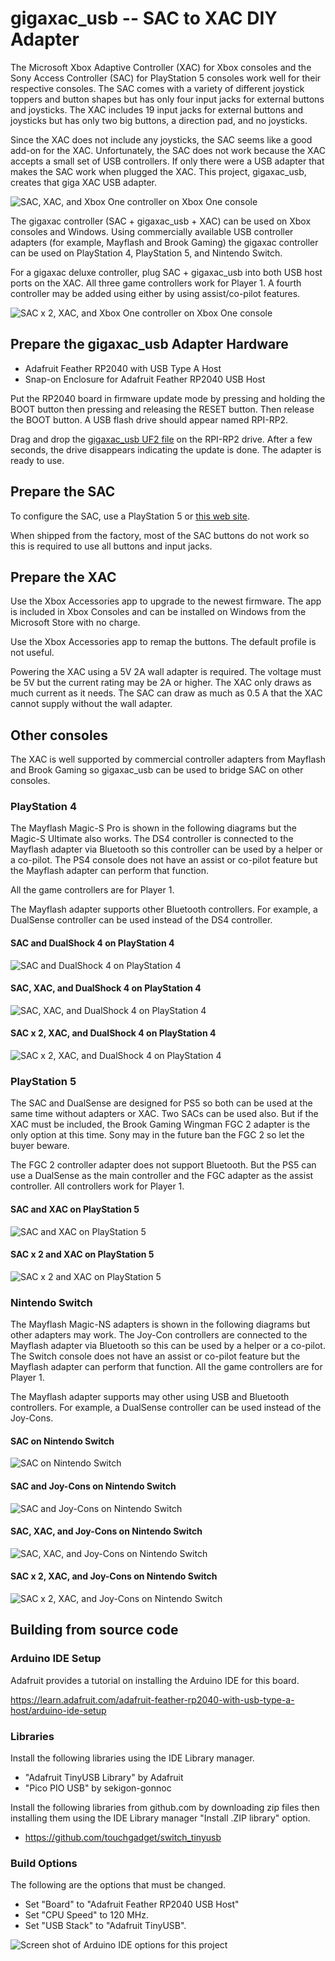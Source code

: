 # gigaxac_usb -- SAC to XAC DIY Adapter

The Microsoft Xbox Adaptive Controller (XAC) for Xbox consoles and the Sony
Access Controller (SAC) for PlayStation 5 consoles work well for their
respective consoles. The SAC comes with a variety of different joystick toppers
and button shapes but has only four input jacks for external buttons and
joysticks. The XAC includes 19 input jacks for external buttons and joysticks
but has only two big buttons, a direction pad, and no joysticks.

Since the XAC does not include any joysticks, the SAC seems like a good add-on
for the XAC. Unfortunately, the SAC does not work because the XAC accepts a
small set of USB controllers. If only there were a USB adapter that makes
the SAC work when plugged the XAC. This project, gigaxac_usb, creates that
giga XAC USB adapter.

![SAC, XAC, and Xbox One controller on Xbox One console](./images/sac_xac_gigaxac_usb.svg)

The gigaxac controller (SAC + gigaxac_usb + XAC) can be used on Xbox consoles
and Windows. Using commercially available USB controller adapters (for example,
Mayflash and Brook Gaming) the gigaxac controller can be used on PlayStation 4,
PlayStation 5, and Nintendo Switch.

For a gigaxac deluxe controller, plug SAC + gigaxac_usb into both USB host
ports on the XAC. All three game controllers work for Player 1. A fourth
controller may be added using either by using assist/co-pilot features.

![SAC x 2, XAC, and Xbox One controller on Xbox One console](./images/sac_xac_gigaxac_usb_squared.svg)

## Prepare the gigaxac_usb Adapter Hardware

* Adafruit Feather RP2040 with USB Type A Host
* Snap-on Enclosure for Adafruit Feather RP2040 USB Host

Put the RP2040 board in firmware update mode by pressing and holding the BOOT
button then pressing and releasing the RESET button. Then release the BOOT
button. A USB flash drive should appear named RPI-RP2.

Drag and drop the [gigaxac_usb UF2
file](https://github.com/controllercustom/gigaxac_usb/releases/download/r2024-12-15/gigaxac_usb.ino.adafruit_feather_usb_host.uf2)
on the RPI-RP2 drive.  After a few seconds, the drive disappears indicating the
update is done. The adapter is ready to use.

## Prepare the SAC

To configure the SAC, use a PlayStation 5 or [this web site](https://www.jfedor.org/ps-access/).

When shipped from the factory, most of the SAC buttons do not work so this is
required to use all buttons and input jacks.

## Prepare the XAC

Use the Xbox Accessories app to upgrade to the newest firmware. The app is
included in Xbox Consoles and can be installed on Windows from the
Microsoft Store with no charge.

Use the Xbox Accessories app to remap the buttons. The default profile is not
useful.

Powering the XAC using a 5V 2A wall adapter is required. The voltage must be 5V
but the current rating may be 2A or higher. The XAC only draws as much current
as it needs. The SAC can draw as much as 0.5 A that the XAC cannot supply
without the wall adapter.

## Other consoles

The XAC is well supported by commercial controller adapters from Mayflash
and Brook Gaming so gigaxac_usb can be used to bridge SAC on other consoles.

### PlayStation 4

The Mayflash Magic-S Pro is shown in the following diagrams but the Magic-S
Ultimate also works. The DS4 controller is connected to the Mayflash
adapter via Bluetooth so this controller can be used by a helper or a co-pilot.
The PS4 console does not have an assist or co-pilot feature but the Mayflash
adapter can perform that function.

All the game controllers are for Player 1.

The Mayflash adapter supports other Bluetooth controllers. For example, a
DualSense controller can be used instead of the DS4 controller.

#### SAC and DualShock 4 on PlayStation 4
![SAC and DualShock 4 on PlayStation 4](./images/sac_gigaxac_usb_mayflash_ps4.svg)

#### SAC, XAC, and DualShock 4 on PlayStation 4
![SAC, XAC, and DualShock 4 on PlayStation 4](./images/sac_xac_gigaxac_usb_mayflash_ps4.svg)

#### SAC x 2, XAC, and DualShock 4 on PlayStation 4
![SAC x 2, XAC, and DualShock 4 on PlayStation 4](./images/sac_xac_gigaxac_usb_mayflash_squared_ps4_squared.svg)

### PlayStation 5

The SAC and DualSense are designed for PS5 so both can be used at the same time
without adapters or XAC. Two SACs can be used also. But if the XAC must be
included, the Brook Gaming Wingman FGC 2 adapter is the only option at this
time. Sony may in the future ban the FGC 2 so let the buyer beware.

The FGC 2 controller adapter does not support Bluetooth. But the PS5 can use a
DualSense as the main controller and the FGC adapter as the assist controller.
All controllers work for Player 1.

#### SAC and XAC on PlayStation 5
![SAC and XAC on PlayStation 5](./images/sac_xac_gigaxac_usb_brook_ps5.svg)

#### SAC x 2 and XAC on PlayStation 5
![SAC x 2 and XAC on PlayStation 5](./images/sac_xac_gigaxac_usb_brook_ps5_squared.svg)

### Nintendo Switch

The Mayflash Magic-NS adapters is shown in the following diagrams but other
adapters may work. The Joy-Con controllers are connected to the Mayflash
adapter via Bluetooth so this can be used by a helper or a co-pilot. The Switch
console does not have an assist or co-pilot feature but the Mayflash adapter
can perform that function. All the game controllers are for Player 1.

The Mayflash adapter supports may other using USB and Bluetooth controllers.
For example, a DualSense controller can be used instead of the Joy-Cons.

#### SAC on Nintendo Switch

![SAC on Nintendo Switch](./images/sac_ns.svg)

#### SAC and Joy-Cons on Nintendo Switch

![SAC and Joy-Cons on Nintendo Switch](./images/sac_ns_mayflash.svg)

#### SAC, XAC, and Joy-Cons on Nintendo Switch

![SAC, XAC, and Joy-Cons on Nintendo Switch](./images/sac_xac_ns_mayflash.svg)

#### SAC x 2, XAC, and Joy-Cons on Nintendo Switch

![SAC x 2, XAC, and Joy-Cons on Nintendo Switch](./images/sac_xac_ns_mayflash_squared.svg)

## Building from source code

### Arduino IDE Setup

Adafruit provides a tutorial on installing the Arduino IDE for this board.

https://learn.adafruit.com/adafruit-feather-rp2040-with-usb-type-a-host/arduino-ide-setup

### Libraries

Install the following libraries using the IDE Library manager.

* "Adafruit TinyUSB Library" by Adafruit
* "Pico PIO USB" by sekigon-gonnoc

Install the following libraries from github.com by downloading zip files
then installing them using the IDE Library manager "Install .ZIP library" option.

* https://github.com/touchgadget/switch_tinyusb

### Build Options

The following are the options that must be changed.

* Set "Board" to "Adafruit Feather RP2040 USB Host"
* Set "CPU Speed" to 120 MHz.
* Set "USB Stack" to "Adafruit TinyUSB".

![Screen shot of Arduino IDE options for this project](./images/build_options.jpg)
